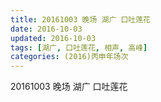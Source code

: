 ```yaml
---
title: 20161003 晚场 湖广 口吐莲花
date: 2016-10-03
updated: 2016-10-03
tags: [湖广, 口吐莲花, 相声, 高峰] 
categories: (2016)丙申年场次 
---
```

20161003 晚场 湖广 口吐莲花

